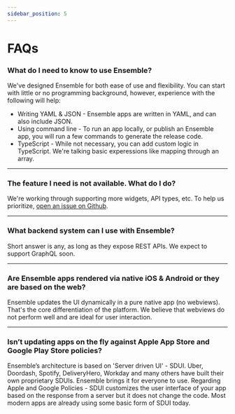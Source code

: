 ```yaml
---
sidebar_position: 5
---
```


# FAQs

### What do I need to know to use Ensemble?

We've designed Ensemble for both ease of use and flexibility. You can start with little or no programming background, however, experience with the following will help:

* Writing YAML & JSON - Ensemble apps are written in YAML, and can also include JSON.
* Using command line - To run an app locally, or publish an Ensemble app, you will run a few commands to generate the release code.
* TypeScript - While not necessary, you can add custom logic in TypeScript. We're talking basic experessions like mapping through an array.

---

### The feature I need is not available. What do I do?

We're working through supporting more widgets, API types, etc. To help us prioritize, [open an issue on Github](https://github.com/EnsembleUI/ensemble/issues/new).


---

### What backend system can I use with Ensemble?

Short answer is any, as long as they expose REST APIs. We expect to support GraphQL soon.


---

### Are Ensemble apps rendered via native iOS & Android or they are based on the web?

Ensemble updates the UI dynamically in a pure native app (no webviews). That's the core differentiation of the platform. We believe that webviews do not perform well and are ideal for user interaction.

---

### Isn’t updating apps on the fly against Apple App Store and Google Play Store policies?

Ensemble’s architecture is based on 'Server driven UI' - SDUI. Uber, Doordash, Spotify, DeliveryHero, Workday and many others have built their own proprietary SDUIs. Ensemble brings it for everyone to use. Regarding Apple and Google Policies - SDUI customizes the user interface of your app based on the response from a server but it does not change the code. Most modern apps are already using some basic form of SDUI today.


